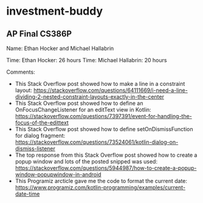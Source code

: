 # investment-buddy
## AP Final CS386P

Name: Ethan Hocker and Michael Hallabrin

Time: Ethan Hocker: 26 hours
Time: Michael Hallabrin: 20 hours

Comments:
*  This Stack Overflow post showed how to make a line in a constraint layout: https://stackoverflow.com/questions/64111669/i-need-a-line-dividing-2-nested-constraint-layouts-exactly-in-the-center 
*  This Stack Overflow post showed how to define an OnFocusChangeListener for an editText view in Kotlin: https://stackoverflow.com/questions/7397391/event-for-handling-the-focus-of-the-edittext
*  This Stack Overflow post showed how to define setOnDismissFunction for dialog fragment: https://stackoverflow.com/questions/73524061/kotlin-dialog-on-dismiss-listener
*  The top response from this Stack Overflow post showed how to create a popup window and lots of the posted snipped was used: https://stackoverflow.com/questions/5944987/how-to-create-a-popup-window-popupwindow-in-android 
*  This Programiz arcticle gave me the code to format the current date: https://www.programiz.com/kotlin-programming/examples/current-date-time
